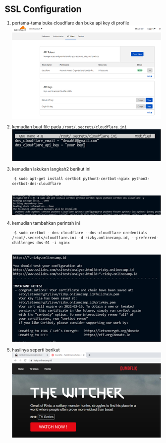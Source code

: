 # SSL Configuration

1. pertama-tama buka cloudflare dan buka api key di profile
   <br>
   <img src=".image/1.PNG" height=300>
   <br>
2. kemudian buat file pada `/root/.secrets/cloudflare.ini`
   <br>
   <img src=".image/2.PNG">
   <br>
3. kemudian lakukan langkah2 berikut ini
   
        $ sudo apt-get install certbot python3-certbot-nginx python3-certbot-dns-cloudflare
    <br>
   <img src=".image/3.PNG">
   <br>
4. kemudian tambahkan perintah ini
        
        $ sudo certbot --dns-cloudflare --dns-cloudflare-credentials /root/.secrets/cloudflare.ini -d rizky.onlinecamp.id, --preferred-challenges dns-01 -i nginx
   
   <br>
   <img src=".image/4.PNG">
   <br>

5. hasilnya seperti berikut
   <br>
   <img src=".image/5.PNG">
   <br>
   
   
   
   


